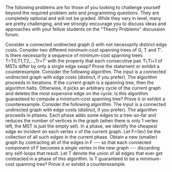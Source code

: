 The following problems are for those of you looking to challenge yourself beyond the required problem sets and programming questions. They are completely optional and will not be graded. While they vary in level, many are pretty challenging, and we strongly encourage you to discuss ideas and approaches with your fellow students on the "Theory Problems" discussion forum.

Consider a connected undirected graph G with not necessarily distinct edge costs. Consider two different minimum-cost spanning trees of G, T and T′. Is there necessarily a sequence of minimum-cost spanning trees T=T0,T1,T2,…,Tr=T′ with the property that each consecutive pair Ti,Ti+1 of MSTs differ by only a single edge swap? Prove the statement or exhibit a counterexample.
Consider the following algorithm. The input is a connected undirected graph with edge costs (distinct, if you prefer). The algorithm proceeds in iterations. If the current graph is a spanning tree, then the algorithm halts. Otherwise, it picks an arbitrary cycle of the current graph and deletes the most expensive edge on the cycle. Is this algorithm guaranteed to compute a minimum-cost spanning tree? Prove it or exhibit a counterexample.
Consider the following algorithm. The input is a connected undirected graph with edge costs (distinct, if you prefer). The algorithm proceeds in phases. Each phase adds some edges to a tree-so-far and reduces the number of vertices in the graph (when there is only 1 vertex left, the MST is just the empty set). In a phase, we identify the cheapest edge ev incident on each vertex v of the current graph. Let F={ev} be the collection of all such edges in the current phase. Obtain a new (smaller) graph by contracting all of the edges in F --- so that each connected component of F becomes a single vertex in the new graph --- discarding any self-loops that result. Let T denote the union of all edges that ever get contracted in a phase of this algorithm. Is T guaranteed to be a minimum-cost spanning tree? Prove it or exhibit a counterexample.